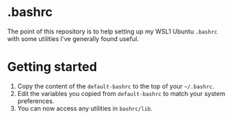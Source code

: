 # .bashrc
The point of this repository is to help setting up my WSL1 Ubuntu `.bashrc` with some utilities I've generally found useful.

# Getting started
1. Copy the content of the `default-bashrc` to the top of your `~/.bashrc`.
2. Edit the variables you copied from `default-bashrc` to match your system preferences.
3. You can now access any utilities in `bashrc/lib`.

